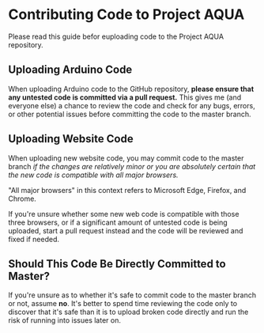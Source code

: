 # Contributing Code to Project AQUA
Please read this guide befor euploading code to the Project AQUA repository.

## Uploading Arduino Code
When uploading Arduino code to the GitHub repository, **please ensure that any untested code is committed via a pull request.** This gives me (and everyone else) a chance to review the code and check for any bugs, errors, or other potential issues before committing the code to the master branch.

## Uploading Website Code
When uploading new website code, you may commit code to the master branch *if the changes are relatively minor or you are absolutely certain that the new code is compatible with all major browsers.*

"All major browsers" in this context refers to Microsoft Edge, Firefox, and Chrome.

If you're unsure whether some new web code is compatible with those three browsers, or if a significant amount of untested code is being uploaded, start a pull request instead and the code will be reviewed and fixed if needed.

## Should This Code Be Directly Committed to Master?
If you're unsure as to whether it's safe to commit code to the master branch or not, assume **no**. It's better to spend time reviewing the code only to discover that it's safe than it is to upload broken code directly and run the risk of running into issues later on.
